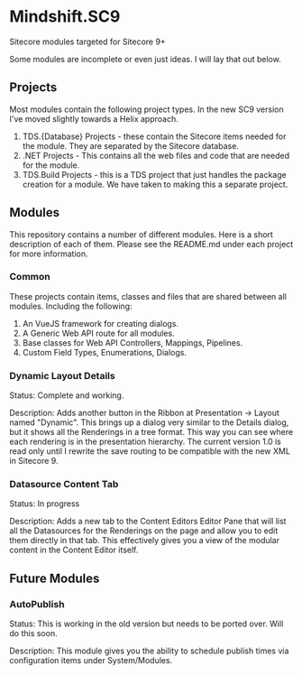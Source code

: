 
# Mindshift.SC9
Sitecore modules targeted for Sitecore 9+

Some modules are incomplete or even just ideas. I will lay that out below.



## Projects
Most modules contain the following project types. In the new SC9 version I've moved slightly towards a Helix approach.
1. TDS.{Database} Projects - these contain the Sitecore items needed for the module. They are separated by the Sitecore database.
2. .NET Projects - This contains all the web files and code that are needed for the module. 
3. TDS.Build Projects - this is a TDS project that just handles the package creation for a module. We have taken to making this a separate project.

## Modules
This repository contains a number of different modules. Here is a short description of each of them. Please see the README.md under each project for more information.

### Common
These projects contain items, classes and files that are shared between all modules. Including the following:
1. An VueJS framework for creating dialogs.
2. A Generic Web API route for all modules.
3. Base classes for Web API Controllers, Mappings, Pipelines.
4. Custom Field Types, Enumerations, Dialogs.

### Dynamic Layout Details
Status: Complete and working.

Description: Adds another button in the Ribbon at Presentation -> Layout named "Dynamic". This brings up a dialog very similar to the Details dialog, but it shows all the Renderings in a tree format. This way you can see where each rendering is in the presentation hierarchy. The current version 1.0 is read only until I rewrite the save routing to be compatible with the new XML in Sitecore 9.


### Datasource Content Tab
Status: In progress

Description: Adds a new tab to the Content Editors Editor Pane that will list all the Datasources for the Renderings on the page and allow you to edit them directly in that tab. This effectively gives you a view of the modular content in the Content Editor itself.


## Future Modules

### AutoPublish
Status: This is working in the old version but needs to be ported over. Will do this soon.

Description: This module gives you the ability to schedule publish times via configuration items under System/Modules.
